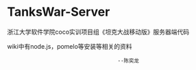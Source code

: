 TanksWar-Server
===============

浙江大学软件学院coco实训项目组《坦克大战移动版》服务器端代码

wiki中有node.js，pomelo等安装等相关的资料

                                        --陈奕龙